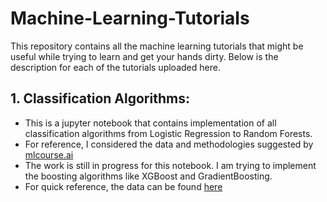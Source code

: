 # Machine-Learning-Tutorials

This repository contains all the machine learning tutorials that might be useful while trying to learn and get your hands dirty.
Below is the description for each of the tutorials uploaded here.

## 1. Classification Algorithms:
  - This is a jupyter notebook that contains implementation of all classification algorithms from Logistic Regression to Random Forests.
  - For reference, I considered the data and methodologies suggested by [mlcourse.ai](https://mlcourse.ai)
  - The work is still in progress for this notebook. I am trying to implement the boosting algorithms like XGBoost and GradientBoosting.
  - For quick reference, the data can be found [here](https://bigml.com/user/bigml/gallery/dataset/4f89bff4155268645c000030)
  
